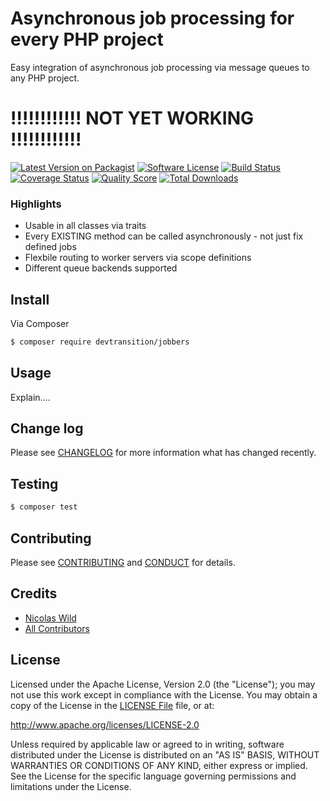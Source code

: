 # Asynchronous job processing for every PHP project

Easy integration of asynchronous job processing via message queues to any PHP project.

# !!!!!!!!!!!! NOT YET WORKING !!!!!!!!!!!!

[![Latest Version on Packagist][ico-version]][link-packagist]
[![Software License][ico-license]](LICENSE.md)
[![Build Status][ico-travis]][link-travis]
[![Coverage Status][ico-scrutinizer]][link-scrutinizer]
[![Quality Score][ico-code-quality]][link-code-quality]
[![Total Downloads][ico-downloads]][link-downloads]

### Highlights
- Usable in all classes via traits
- Every EXISTING method can be called asynchronously - not just fix defined jobs
- Flexbile routing to worker servers via scope definitions
- Different queue backends supported

## Install

Via Composer

``` bash
$ composer require devtransition/jobbers
```

## Usage

Explain....

## Change log

Please see [CHANGELOG](CHANGELOG.md) for more information what has changed recently.

## Testing

``` bash
$ composer test
```

## Contributing

Please see [CONTRIBUTING](CONTRIBUTING.md) and [CONDUCT](CONDUCT.md) for details.

## Credits

- [Nicolas Wild][link-author]
- [All Contributors][link-contributors]

## License

Licensed under the Apache License, Version 2.0 (the "License");
you may not use this work except in compliance with the License.
You may obtain a copy of the License in the [LICENSE File](LICENSE) file, or at:

   http://www.apache.org/licenses/LICENSE-2.0

Unless required by applicable law or agreed to in writing, software
distributed under the License is distributed on an "AS IS" BASIS,
WITHOUT WARRANTIES OR CONDITIONS OF ANY KIND, either express or implied.
See the License for the specific language governing permissions and
limitations under the License.


[ico-version]: https://img.shields.io/packagist/v/devtransition/jobbers.svg?style=flat-square
[ico-license]: https://img.shields.io/badge/license-Apache-brightgreen.svg?style=flat-square
[ico-travis]: https://img.shields.io/travis/devTransition/php-jobbers/master.svg?style=flat-square
[ico-scrutinizer]: https://img.shields.io/scrutinizer/coverage/g/devTransition/php-jobbers.svg?style=flat-square
[ico-code-quality]: https://img.shields.io/scrutinizer/g/devTransition/php-jobbers.svg?style=flat-square
[ico-downloads]: https://img.shields.io/packagist/dt/devtransition/jobbers.svg?style=flat-square

[link-packagist]: https://packagist.org/packages/devtransition/jobbers
[link-travis]: https://travis-ci.org/devTransition/php-jobbers
[link-scrutinizer]: https://scrutinizer-ci.com/g/devTransition/php-jobbers/code-structure
[link-code-quality]: https://scrutinizer-ci.com/g/devTransition/php-jobbers
[link-downloads]: https://packagist.org/packages/devTransition/jobbers
[link-author]: https://github.com/devTransition
[link-contributors]: ../../contributors
